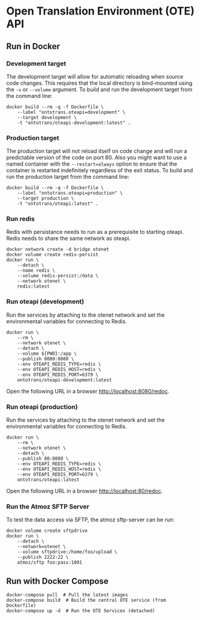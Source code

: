 # Open Translation Environment (OTE) API

## Run in Docker

### Development target

The development target will allow for automatic reloading when source code changes.
This requires that the local directory is bind-mounted using the `-v` or `--volume` argument.
To build and run the development target from the command line:

```shell
docker build --rm -q -f Dockerfile \
    --label "ontotrans.oteapi=development" \
    --target development \
    -t "ontotrans/oteapi-development:latest" .
```

### Production target

The production target will not reload itself on code change and will run a predictable version of the code on port 80.
Also you might want to use a named container with the `--restart=always` option to ensure that the container is restarted indefinitely regardless of the exit status.
To build and run the production target from the command line:

```shell
docker build --rm -q -f Dockerfile \
    --label "ontotrans.oteapi=production" \
    --target production \
    -t "ontotrans/oteapi:latest" .

```

### Run redis

Redis with persistance needs to run as a prerequisite to starting oteapi.
Redis needs to share the same network as oteapi.

```shell
docker network create -d bridge otenet
docker volume create redis-persist
docker run \
    --detach \
    --name redis \
    --volume redis-persist:/data \
    --network otenet \
    redis:latest
```

### Run oteapi (development)

Run the services by attaching to the otenet network and set the environmental variables for connecting to Redis.

```shell
docker run \
    --rm \
    --network otenet \
    --detach \
    --volume ${PWD}:/app \
    --publish 8080:8080 \
    --env OTEAPI_REDIS_TYPE=redis \
    --env OTEAPI_REDIS_HOST=redis \
    --env OTEAPI_REDIS_PORT=6379 \
    ontotrans/oteapi-development:latest
```

Open the following URL in a browser [http://localhost:8080/redoc](http://localhost:8080/redoc).

### Run oteapi (production)

Run the services by attaching to the otenet network and set the environmental variables for connecting to Redis.

```shell
docker run \
    --rm \
    --network otenet \
    --detach \
    --publish 80:8080 \
    --env OTEAPI_REDIS_TYPE=redis \
    --env OTEAPI_REDIS_HOST=redis \
    --env OTEAPI_REDIS_PORT=6379 \
    ontotrans/oteapi:latest
```

Open the following URL in a browser [http://localhost:80/redoc](http://localhost:80/redoc).

### Run the Atmoz SFTP Server

To test the data access via SFTP, the atmoz sftp-server can be run:

```shell
docker volume create sftpdrive
docker run \
    --detach \
    --network=otenet \
    --volume sftpdrive:/home/foo/upload \
    --publish 2222:22 \
    atmoz/sftp foo:pass:1001
```

## Run with Docker Compose

```shell
docker-compose pull  # Pull the latest images
docker-compose build  # Build the central OTE service (from Dockerfile)
docker-compose up -d  # Run the OTE Services (detached)
```
